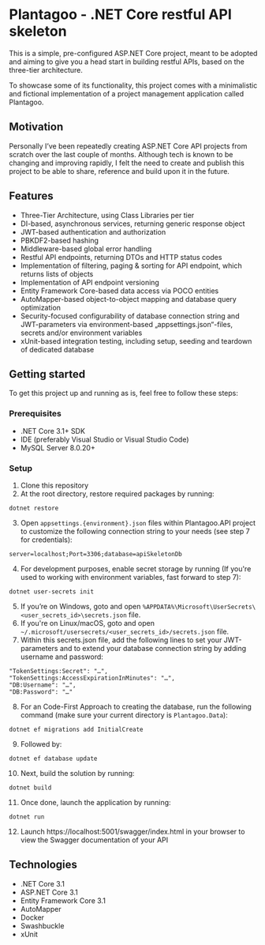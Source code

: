 # Plantagoo - .NET Core restful API skeleton

This is a simple, pre-configured ASP.NET Core project, meant to be adopted and aiming to give you a head start in building restful APIs, based on the three-tier architecture.

To showcase some of its functionality, this project comes with a minimalistic and fictional implementation of a project management application called Plantagoo.

## Motivation

Personally I’ve been repeatedly creating ASP.NET Core API projects from scratch over the last couple of months. Although tech is known to be changing and improving rapidly, I felt the need to create and publish this project to be able to share, reference and build upon it in the future.

## Features

- Three-Tier Architecture, using Class Libraries per tier
- DI-based, asynchronous services, returning generic response object
- JWT-based authentication and authorization
- PBKDF2-based hashing
- Middleware-based global error handling
- Restful API endpoints, returning DTOs and HTTP status codes
- Implementation of filtering, paging & sorting for API endpoint, which returns lists of objects
- Implementation of API endpoint versioning
- Entity Framework Core-based data access via POCO entities
- AutoMapper-based object-to-object mapping and database query optimization
- Security-focused configurability of database connection string and JWT-parameters via environment-based „appsettings.json“-files, secrets and/or environment variables
- xUnit-based integration testing, including setup, seeding and teardown of dedicated database

## Getting started

To get this project up and running as is, feel free to follow these steps:

### Prerequisites

- .NET Core 3.1+ SDK
- IDE (preferably Visual Studio or Visual Studio Code)
- MySQL Server 8.0.20+

### Setup

1. Clone this repository
2. At the root directory, restore required packages by running:

```
dotnet restore
```

3. Open `appsettings.{environment}.json` files within Plantagoo.API project to customize the following connection string to your needs (see step 7 for credentials):

```
server=localhost;Port=3306;database=apiSkeletonDb
```

4. For development purposes, enable secret storage by running (If you're used to working with environment variables, fast forward to step 7):

```
dotnet user-secrets init
```

5. If you’re on Windows, goto and open `%APPDATA%\Microsoft\UserSecrets\<user_secrets_id>\secrets.json` file.
6. If you're on Linux/macOS, goto and open `~/.microsoft/usersecrets/<user_secrets_id>/secrets.json` file.
7. Within this secrets.json file, add the following lines to set your JWT-parameters and to extend your database connection string by adding username and password:

```
"TokenSettings:Secret": "…",
"TokenSettings:AccessExpirationInMinutes": "…",
"DB:Username": "…",
"DB:Password": "…"
```

8. For an Code-First Approach to creating the database, run the following command (make sure your current directory is `Plantagoo.Data`):

```
dotnet ef migrations add InitialCreate
```

9. Followed by:

```
dotnet ef database update
```

10. Next, build the solution by running:

```
dotnet build
```

11. Once done, launch the application by running:

```
dotnet run
```

12. Launch https://localhost:5001/swagger/index.html in your browser to view the Swagger documentation of your API

## Technologies

- .NET Core 3.1
- ASP.NET Core 3.1
- Entity Framework Core 3.1
- AutoMapper
- Docker
- Swashbuckle
- xUnit
